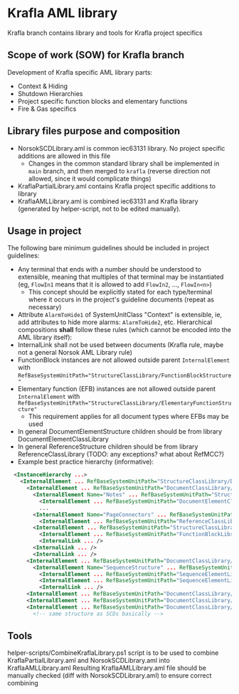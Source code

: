 # Krafla AML library

Krafla branch contains library and tools for Krafla project specifics

## Scope of work (SOW) for Krafla branch

Development of Krafla specific AML library parts:
- Context & Hiding
- Shutdown Hierarchies
- Project specific function blocks and elementary functions
- Fire & Gas specifics

## Library files purpose and composition

- NorsokSCDLibrary.aml is common iec63131 library. No project specific additions are allowed in this file
  - Changes in the common standard library shall be implemented in `main` branch, and then merged to `krafla` (reverse direction not allowed, since it would complicate things)
- KraflaPartialLibrary.aml contains Krafla project specific additions to library
- KraflaAMLLibrary.aml is combined iec63131 and Krafla library (generated by helper-script, not to be edited manually).

## Usage in project
The following bare minimum guidelines should be included in project guidelines:  
- Any terminal that ends with a number should be understood to extensible, meaning that multiples of that terminal may be instantiated (eg, `FlowIn1` means that it is allowed to add `FlowIn2`, ..., `FlowIn<n>`)
  - This concept should be explicitly stated for each type/terminal where it occurs in the project's guideline documents (repeat as necessary)
- Attribute `AlarmToHide1` of SystemUnitClass "Context" is extensible, ie, add attributes to hide more alarms: `AlarmToHide2`, etc.
Hierarchical compositions **shall** follow these rules (which cannot be encoded into the AML library itself):
- InternalLink shall not be used between documents (Krafla rule, maybe not a general Norsok AML Library rule)
- FunctionBlock instances are not allowed outside parent `InternalElement` with `RefBaseSystemUnitPath="StructureClassLibrary/FunctionBlockStructure"`
- Elementary function (EFB) instances are not allowed outside parent `InternalElement` with `RefBaseSystemUnitPath="StructureClassLibrary/ElementaryFunctionStructure"`
  - This requirement applies for all document types where EFBs may be used
- In general DocumentElementStructure children should be from library DocumentElementClassLibrary
- In general ReferenceStructure children should be from library ReferenceClassLibrary (TODO: any exceptions? what about RefMCC?)
- Example best practice hierarchy (informative):
```xml
  <InstanceHierarchy ...>
    <InternalElement ... RefBaseSystemUnitPath="StructureClassLibrary/DocumentStructure">
      <InternalElement ... RefBaseSystemUnitPath="DocumentClassLibrary/SCD">
        <InternalElement Name="Notes" ... RefBaseSystemUnitPath="StructureClassLibrary/DocumentElementStructure">
          <InternalElement ... RefBaseSystemUnitPath="DocumentElementClassLibrary/Note">
          ...
        <InternalElement Name="PageConnectors" ... RefBaseSystemUnitPath="StructureClassLibrary/ReferenceStructure">
          <InternalElement ... RefBaseSystemUnitPath="ReferenceClassLibrary/ToDestination/SignalOffPage">
        <InternalElement ... RefBaseSystemUnitPath="StructureClassLibrary/FunctionBlockStructure">
          <InternalElement ... RefBaseSystemUnitPath="FunctionBlockLibrary/NorsokFunctionBlockClass/MA">
          <InternalLink ... />
        <InternalLink ... />
        <InternalLink ... />
      <InternalElement ... RefBaseSystemUnitPath="DocumentClassLibrary/SequenceDocument">
        <InternalElement Name="SequenceStructure" ... RefBaseSystemUnitPath="StructureClassLibrary/SequenceStructure">
          <InternalElement ... RefBaseSystemUnitPath="SequenceElementLibrary/StandardSequenceElementClass/Action">
          <InternalElement ... RefBaseSystemUnitPath="SequenceElementLibrary/StandardSequenceElementClass/Step">
          <InternalLink ... />
      <InternalElement ... RefBaseSystemUnitPath="DocumentClassLibrary/SequenceDocument">
      <InternalElement ... RefBaseSystemUnitPath="DocumentClassLibrary/SCD">
      <InternalElement ... RefBaseSystemUnitPath="DocumentClassLibrary/ShutdownHierarchy">
        <!-- same structure as SCDs basically -->
```

## Tools

helper-scripts/CombineKraflaLibrary.ps1 script is to be used to combine KraflaPartialLibrary.aml and NorsokSCDLibrary.aml into KraflaAMLLibrary.aml
Resulting KraflaAMLLibrary.aml file should be manually checked (diff with NorsokSCDLibrary.aml) to ensure correct combining
